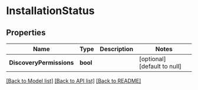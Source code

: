 # InstallationStatus

## Properties
Name | Type | Description | Notes
------------ | ------------- | ------------- | -------------
**DiscoveryPermissions** | **bool** |  | [optional] [default to null]

[[Back to Model list]](../README.md#documentation-for-models) [[Back to API list]](../README.md#documentation-for-api-endpoints) [[Back to README]](../README.md)

